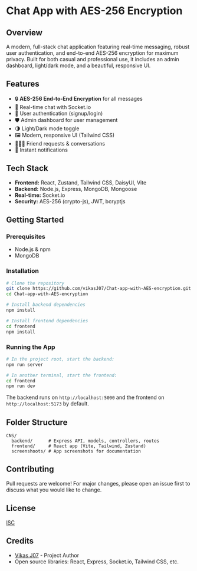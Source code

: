 # Chat App with AES-256 Encryption

## Overview
A modern, full-stack chat application featuring real-time messaging, robust user authentication, and end-to-end AES-256 encryption for maximum privacy. Built for both casual and professional use, it includes an admin dashboard, light/dark mode, and a beautiful, responsive UI.

## Features
- 🔒 **AES-256 End-to-End Encryption** for all messages
- 💬 Real-time chat with Socket.io
- 👤 User authentication (signup/login)
- 🛡️ Admin dashboard for user management
- 🌗 Light/Dark mode toggle
- 🖼️ Modern, responsive UI (Tailwind CSS)
- 🧑‍🤝‍🧑 Friend requests & conversations
- 🔔 Instant notifications

## Tech Stack
- **Frontend:** React, Zustand, Tailwind CSS, DaisyUI, Vite
- **Backend:** Node.js, Express, MongoDB, Mongoose
- **Real-time:** Socket.io
- **Security:** AES-256 (crypto-js), JWT, bcryptjs

## Getting Started
### Prerequisites
- Node.js & npm
- MongoDB

### Installation
```bash
# Clone the repository
git clone https://github.com/vikasJ07/Chat-app-with-AES-encryption.git
cd Chat-app-with-AES-encryption

# Install backend dependencies
npm install

# Install frontend dependencies
cd frontend
npm install
```

### Running the App
```bash
# In the project root, start the backend:
npm run server

# In another terminal, start the frontend:
cd frontend
npm run dev
```

The backend runs on `http://localhost:5000` and the frontend on `http://localhost:5173` by default.

## Folder Structure
```
CNS/
  backend/      # Express API, models, controllers, routes
  frontend/     # React app (Vite, Tailwind, Zustand)
  screenshoots/ # App screenshots for documentation
```

## Contributing
Pull requests are welcome! For major changes, please open an issue first to discuss what you would like to change.

## License
[ISC](LICENSE)

## Credits
- [Vikas J07](https://github.com/vikasJ07) - Project Author
- Open source libraries: React, Express, Socket.io, Tailwind CSS, etc. 